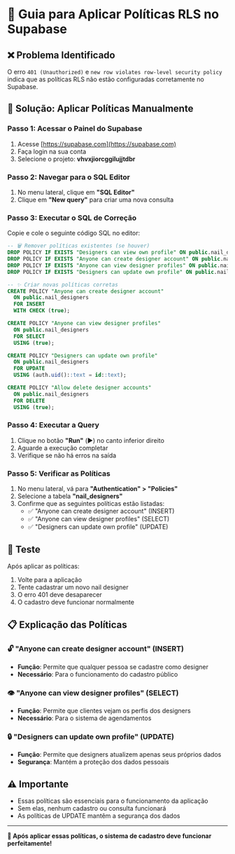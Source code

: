 # 🔧 Guia para Aplicar Políticas RLS no Supabase

## ❌ Problema Identificado
O erro `401 (Unauthorized)` e `new row violates row-level security policy` indica que as políticas RLS não estão configuradas corretamente no Supabase.

## 🎯 Solução: Aplicar Políticas Manualmente

### Passo 1: Acessar o Painel do Supabase
1. Acesse [https://supabase.com](https://supabase.com)
2. Faça login na sua conta
3. Selecione o projeto: **vhvxjiorcggilujjtdbr**

### Passo 2: Navegar para o SQL Editor
1. No menu lateral, clique em **"SQL Editor"**
2. Clique em **"New query"** para criar uma nova consulta

### Passo 3: Executar o SQL de Correção
Copie e cole o seguinte código SQL no editor:

```sql
-- 🗑️ Remover políticas existentes (se houver)
DROP POLICY IF EXISTS "Designers can view own profile" ON public.nail_designers;
DROP POLICY IF EXISTS "Anyone can create designer account" ON public.nail_designers;
DROP POLICY IF EXISTS "Anyone can view designer profiles" ON public.nail_designers;
DROP POLICY IF EXISTS "Designers can update own profile" ON public.nail_designers;

-- ✨ Criar novas políticas corretas
CREATE POLICY "Anyone can create designer account" 
  ON public.nail_designers 
  FOR INSERT 
  WITH CHECK (true);

CREATE POLICY "Anyone can view designer profiles" 
  ON public.nail_designers 
  FOR SELECT 
  USING (true);

CREATE POLICY "Designers can update own profile" 
  ON public.nail_designers 
  FOR UPDATE 
  USING (auth.uid()::text = id::text);

CREATE POLICY "Allow delete designer accounts" 
  ON public.nail_designers 
  FOR DELETE 
  USING (true);
```

### Passo 4: Executar a Query
1. Clique no botão **"Run"** (▶️) no canto inferior direito
2. Aguarde a execução completar
3. Verifique se não há erros na saída

### Passo 5: Verificar as Políticas
1. No menu lateral, vá para **"Authentication" > "Policies"**
2. Selecione a tabela **"nail_designers"**
3. Confirme que as seguintes políticas estão listadas:
   - ✅ "Anyone can create designer account" (INSERT)
   - ✅ "Anyone can view designer profiles" (SELECT)
   - ✅ "Designers can update own profile" (UPDATE)

## 🧪 Teste
Após aplicar as políticas:
1. Volte para a aplicação
2. Tente cadastrar um novo nail designer
3. O erro 401 deve desaparecer
4. O cadastro deve funcionar normalmente

## 📋 Explicação das Políticas

### 🔓 "Anyone can create designer account" (INSERT)
- **Função**: Permite que qualquer pessoa se cadastre como designer
- **Necessário**: Para o funcionamento do cadastro público

### 👁️ "Anyone can view designer profiles" (SELECT)
- **Função**: Permite que clientes vejam os perfis dos designers
- **Necessário**: Para o sistema de agendamentos

### 🔒 "Designers can update own profile" (UPDATE)
- **Função**: Permite que designers atualizem apenas seus próprios dados
- **Segurança**: Mantém a proteção dos dados pessoais

## ⚠️ Importante
- Essas políticas são essenciais para o funcionamento da aplicação
- Sem elas, nenhum cadastro ou consulta funcionará
- As políticas de UPDATE mantêm a segurança dos dados

---

**🚀 Após aplicar essas políticas, o sistema de cadastro deve funcionar perfeitamente!**